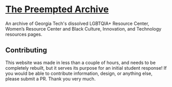 # [The Preempted Archive](http://thepreemptedarchive.com/)
An archive of Georgia Tech's dissolved LGBTQIA+ Resource Center, Women’s Resource Center and Black Culture, Innovation, and Technology resources pages.

## Contributing
This website was made in less than a couple of hours, and needs to be completely rebuilt, but it serves its purpose for an initial student response! If you would be able to contribute information, design, or anything else, please submit a PR. Thank you very much.
